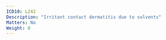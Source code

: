 ```yaml
---
ICD10: L242
Description: "Irritant contact dermatitis due to solvents"
Matters: No
Weight: 0
---
```

